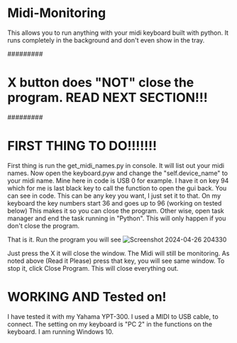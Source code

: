 # Midi-Monitoring
This allows you to run anything with your midi keyboard built with python. It runs completely in the background and don't even show in the tray.

#########
# X button does "NOT" close the program. READ NEXT SECTION!!!
#########
# FIRST THING TO DO!!!!!!!
First thing is run the get_midi_names.py in console. It will list out your midi names.
Now open the keyboard.pyw and change the "self.device_name" to your midi name. Mine here in code is USB 0 for example.
I have it on key 94 which for me is last black key to call the function to open the gui back. You can see in code.
This can be any key you want, I just set it to that. On my keyboard the key numbers start 36 and goes up to 96 (working on tested below)
This makes it so you can close the program. Other wise, open task manager and end the task running in "Python". This will only happen if you don't close the program.

That is it. Run the program you will see
![Screenshot 2024-04-26 204330](https://github.com/AlabamaHit/Midi-Monitoring/assets/79298983/f35a3138-3a83-45a7-9541-2ef2114f1921)

Just press the X it will close the window. The Midi will still be monitoring.
As noted above (Read it Please) press that key, you will see same window. To stop it, click Close Program.
This will close everything out.

# WORKING AND Tested on!

I have tested it with my Yahama YPT-300. I used a MIDI to USB cable, to connect. The setting on my keyboard is "PC 2" in the functions on the keyboard. I am running Windows 10.
